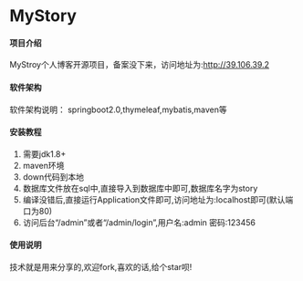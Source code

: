 # MyStory

#### 项目介绍

MyStroy个人博客开源项目，备案没下来，访问地址为:http://39.106.39.2

#### 软件架构

软件架构说明：
springboot2.0,thymeleaf,mybatis,maven等

#### 安装教程

1. 需要jdk1.8+
2. maven环境
3. down代码到本地
4. 数据库文件放在sql中,直接导入到数据库中即可,数据库名字为story
5. 编译没错后,直接运行Application文件即可,访问地址为:localhost即可(默认端口为80)
6. 访问后台“/admin”或者“/admin/login”,用户名:admin 密码:123456

#### 使用说明

技术就是用来分享的,欢迎fork,喜欢的话,给个star呗!

